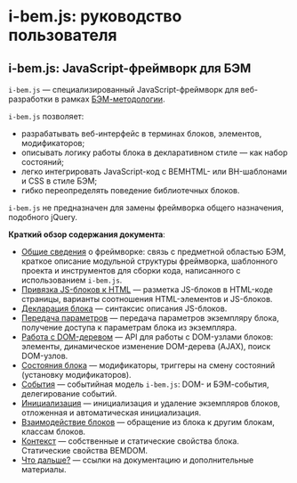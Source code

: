 # i-bem.js: руководство пользователя

## i-bem.js: JavaScript-фреймворк для БЭМ

`i-bem.js` — специализированный JavaScript-фреймворк для веб-разработки
в рамках [БЭМ-методологии](https://ru.bem.info/method/).

`i-bem.js` позволяет:

 * разрабатывать веб-интерфейс в терминах блоков, элементов, модификаторов;
 * описывать логику работы блока в декларативном стиле — как набор состояний;
 * легко интегрировать JavaScript-код с BEMHTML- или BH-шаблонами и CSS в стиле БЭМ;
 * гибко переопределять поведение библиотечных блоков.

`i-bem.js` не предназначен для замены фреймворка общего назначения, подобного jQuery.

**Краткий обзор содержания документа**:

* [Общие сведения][common] о фреймворке: связь с предметной областью БЭМ, краткое описание модульной структуры
фреймворка, шаблонного проекта и инструментов для сборки кода,
написанного с использованием `i-bem.js`.
* [Привязка JS-блоков к HTML][html] — разметка JS-блоков в
HTML-коде страницы, варианты соотношения HTML-элементов и JS-блоков.
* [Декларация блока][decl] — синтаксис описания JS-блоков.
* [Передача параметров][params] — передача параметров экземпляру блока, получение доступа к параметрам блока из экземпляра.
* [Работа с DOM-деревом][dom] — API для работы с DOM-узлами блоков:
элементы, динамическое изменение DOM-дерева (AJAX), поиск DOM-узлов.
* [Состояния блока][states] — модификаторы, триггеры на смену состояний (установку модификаторов).
* [События][events] — событийная модель `i-bem.js`: DOM- и БЭМ-события, делегирование событий.
* [Инициализация][init] — инициализация и удаление экземпляров блоков, отложенная и автоматическая инициализация.
* [Взаимодействие блоков][interact] — обращение из блока к другим блокам, классам блоков.
* [Контекст][context] —  собственные и статические свойства блока.  Статические свойства BEMDOM.
* [Что дальше?][extras] — ссылки на документацию и дополнительные материалы.

[common]: ./i-bem-js-common.ru.md

[html]: ./i-bem-js-html-binding.ru.md

[decl]: ./i-bem-js-decl.ru.md

[dom]: ./i-bem-js-dom.ru.md

[context]: ./i-bem-js-context.ru.md

[states]: ./i-bem-js-states.ru.md

[events]: ./i-bem-js-events.ru.md

[params]: ./i-bem-js-params.ru.md

[init]: ./i-bem-js-init.ru.md

[init-lazy]: ./i-bem-js-init.ru.md#init-lazy

[collections]: ./i-bem-js-collections.ru.md

[interact]: ./i-bem-js-interact.ru.md

[extras]: ./i-bem-js-extras.ru.md
